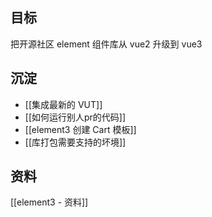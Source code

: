 ## 目标
把开源社区 element 组件库从 vue2 升级到 vue3

## 沉淀
- [[集成最新的 VUT]]
- [[如何运行别人pr的代码]]
- [[element3 创建 Cart 模板]]
- [[库打包需要支持的坏境]]


## 资料

[[element3 - 资料]]
